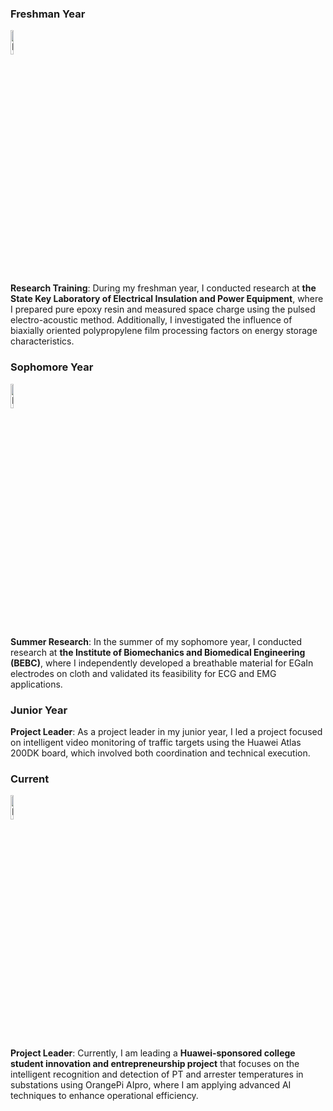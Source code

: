 ### Freshman Year
<img src="../../img/electriclab.png" width="10%" alt="Electric Lab">

**Research Training**: During my freshman year, I conducted research at **the State Key Laboratory of Electrical Insulation and Power Equipment**, where I prepared pure epoxy resin and measured space charge using the pulsed electro-acoustic method. Additionally, I investigated the influence of biaxially oriented polypropylene film processing factors on energy storage characteristics.

### Sophomore Year
<img src="../../img/BEBC1.png" width="10%" alt="BEBC">

**Summer Research**: In the summer of my sophomore year, I conducted research at **the Institute of Biomechanics and Biomedical Engineering (BEBC)**, where I independently developed a breathable material for EGaIn electrodes on cloth and validated its feasibility for ECG and EMG applications.

### Junior Year
**Project Leader**: As a project leader in my junior year, I led a project focused on intelligent video monitoring of traffic targets using the Huawei Atlas 200DK board, which involved both coordination and technical execution.

### Current
<img src="../../img/huawei.jpg" width="10%" alt="Huawei">

**Project Leader**: Currently, I am leading a **Huawei-sponsored college student innovation and entrepreneurship project** that focuses on the intelligent recognition and detection of PT and arrester temperatures in substations using OrangePi AIpro, where I am applying advanced AI techniques to enhance operational efficiency.
